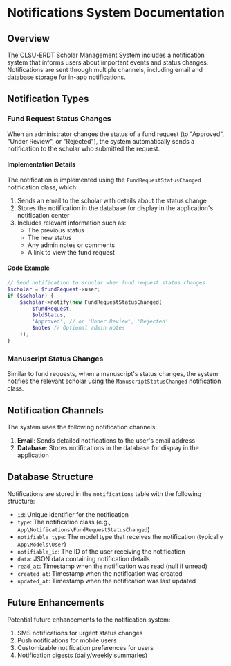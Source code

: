 # Notifications System Documentation

## Overview

The CLSU-ERDT Scholar Management System includes a notification system that informs users about important events and status changes. Notifications are sent through multiple channels, including email and database storage for in-app notifications.

## Notification Types

### Fund Request Status Changes

When an administrator changes the status of a fund request (to "Approved", "Under Review", or "Rejected"), the system automatically sends a notification to the scholar who submitted the request.

#### Implementation Details

The notification is implemented using the `FundRequestStatusChanged` notification class, which:

1. Sends an email to the scholar with details about the status change
2. Stores the notification in the database for display in the application's notification center
3. Includes relevant information such as:
   - The previous status
   - The new status
   - Any admin notes or comments
   - A link to view the fund request

#### Code Example

```php
// Send notification to scholar when fund request status changes
$scholar = $fundRequest->user;
if ($scholar) {
    $scholar->notify(new FundRequestStatusChanged(
        $fundRequest,
        $oldStatus,
        'Approved', // or 'Under Review', 'Rejected'
        $notes // Optional admin notes
    ));
}
```

### Manuscript Status Changes

Similar to fund requests, when a manuscript's status changes, the system notifies the relevant scholar using the `ManuscriptStatusChanged` notification class.

## Notification Channels

The system uses the following notification channels:

1. **Email**: Sends detailed notifications to the user's email address
2. **Database**: Stores notifications in the database for display in the application

## Database Structure

Notifications are stored in the `notifications` table with the following structure:

- `id`: Unique identifier for the notification
- `type`: The notification class (e.g., `App\Notifications\FundRequestStatusChanged`)
- `notifiable_type`: The model type that receives the notification (typically `App\Models\User`)
- `notifiable_id`: The ID of the user receiving the notification
- `data`: JSON data containing notification details
- `read_at`: Timestamp when the notification was read (null if unread)
- `created_at`: Timestamp when the notification was created
- `updated_at`: Timestamp when the notification was last updated

## Future Enhancements

Potential future enhancements to the notification system:

1. SMS notifications for urgent status changes
2. Push notifications for mobile users
3. Customizable notification preferences for users
4. Notification digests (daily/weekly summaries)
